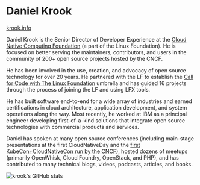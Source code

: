 # Daniel Krook

[krook.info](https://krook.info/)

Daniel Krook is the Senior Director of Developer Experience at the [Cloud Native Computing Foundation](https://www.cncf.io/) (a part of the Linux Foundation). He is focused on better serving the maintainers, contributors, and users in the community of 200+ open source projects hosted by the CNCF.

He has been involved in the use, creation, and advocacy of open source technology for over 20 years. He partnered with the LF to establish the [Call for Code with The Linux Foundation](https://github.com/Call-for-Code) umbrella and has guided 16 projects through the process of joining the LF and using LFX tools.

He has built software end-to-end for a wide array of industries and earned certifications in cloud architecture, application development, and system operations along the way. Most recently, he worked at IBM as a principal engineer developing first-of-a-kind solutions that integrate open source technologies with commercial products and services.

Daniel has spoken at many open source conferences (including main-stage presentations at the first CloudNativeDay and the [first KubeCon+CloudNativeCon run by the CNCF](https://www.youtube.com/watch?v=C3PPmlUkarY)), hosted dozens of meetups (primarily OpenWhisk, Cloud Foundry, OpenStack, and PHP), and has contributed to many technical blogs, videos, podcasts, articles, and books.

![krook's GitHub stats](https://github-readme-stats.vercel.app/api?username=krook)
